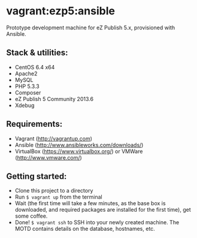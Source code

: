 # vagrant:ezp5:ansible

Prototype development machine for eZ Publish 5.x, provisioned with Ansible.

## Stack & utilities:

- CentOS 6.4 x64
- Apache2
- MySQL
- PHP 5.3.3
- Composer
- eZ Publish 5 Community 2013.6
- Xdebug

## Requirements:

- Vagrant (http://vagrantup.com)
- Ansible (http://www.ansibleworks.com/downloads/)
- VirtualBox (https://www.virtualbox.org/) or VMWare (http://www.vmware.com/)

## Getting started:

- Clone this project to a directory
- Run `$ vagrant up` from the terminal
- Wait (the first time will take a few minutes, as the base box is downloaded, and required packages are installed for the first time), get some coffee.
- Done! `$ vagrant ssh` to SSH into your newly created machine. The MOTD contains details on the database, hostnames, etc.
